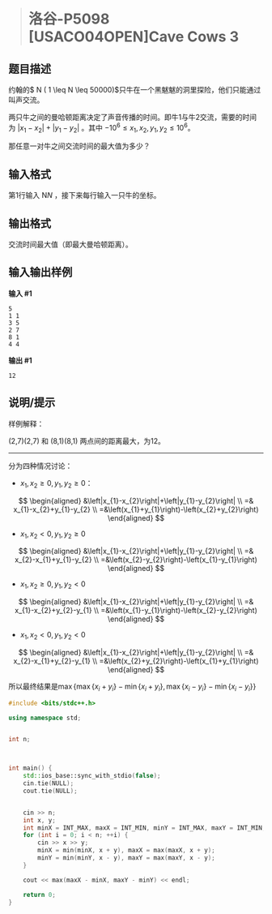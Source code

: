 > # 洛谷-P5098 [USACO04OPEN]Cave Cows 3

## 题目描述

约翰的$ N ( 1 \leq N \leq 50000)$只牛在一个黑魃魃的洞里探险，他们只能通过叫声交流。

两只牛之间的曼哈顿距离决定了声音传播的时间。即牛1与牛2交流，需要的时间为 $|x_1-x_2|+|y_1-y_2|$ 。其中 $-10^6 \leq x_1,x_2,y_1,y_2 \leq 10^6$。

那任意一对牛之间交流时间的最大值为多少？

## 输入格式

第1行输入 N*N* ，接下来每行输入一只牛的坐标。

## 输出格式

交流时间最大值（即最大曼哈顿距离）。

## 输入输出样例

**输入 #1**

```
5
1 1
3 5
2 7
8 1
4 4
```

**输出 #1**

```
12
```

## 说明/提示

样例解释：

(2,7)(2,7) 和 (8,1)(8,1) 两点间的距离最大，为12。

------

分为四种情况讨论：

* $x_1, x_2 \geq 0, y_1, y_2 \geq 0$：

$$
\begin{aligned}
&\left|x_{1}-x_{2}\right|+\left|y_{1}-y_{2}\right| \\
=& x_{1}-x_{2}+y_{1}-y_{2} \\
=&\left(x_{1}+y_{1}\right)-\left(x_{2}+y_{2}\right)
\end{aligned}
$$

* $x_1, x_2 < 0, y_1, y_2 \geq 0$

$$
\begin{aligned}
&\left|x_{1}-x_{2}\right|+\left|y_{1}-y_{2}\right| \\
=& x_{2}-x_{1}+y_{1}-y_{2} \\
=&\left(x_{2}-y_{2}\right)-\left(x_{1}-y_{1}\right)
\end{aligned}
$$

* $x_1, x_2 \geq 0, y_1, y_2 < 0$

$$
\begin{aligned}
&\left|x_{1}-x_{2}\right|+\left|y_{1}-y_{2}\right| \\
=& x_{1}-x_{2}+y_{2}-y_{1} \\
=&\left(x_{1}-y_{1}\right)-\left(x_{2}-y_{2}\right)
\end{aligned}
$$

* $x_1, x_2 < 0, y_1, y_2 < 0$

$$
\begin{aligned}
&\left|x_{1}-x_{2}\right|+\left|y_{1}-y_{2}\right| \\
=& x_{2}-x_{1}+y_{2}-y_{1} \\
=&\left(x_{2}+y_{2}\right)-\left(x_{1}+y_{1}\right)
\end{aligned}
$$

所以最终结果是$\max \left\{\max \left\{x_{i}+y_{i}\right\}-\min \left\{x_{i}+y_{i}\right\}, \max \left\{x_{i}-y_{i}\right\}-\min \left\{x_{i}-y_{i}\right\}\right\}$



```c++
#include <bits/stdc++.h>

using namespace std;


int n;



int main() {
    std::ios_base::sync_with_stdio(false);
    cin.tie(NULL);
    cout.tie(NULL);


    cin >> n;
    int x, y;
    int minX = INT_MAX, maxX = INT_MIN, minY = INT_MAX, maxY = INT_MIN;
    for (int i = 0; i < n; ++i) {
    	cin >> x >> y;
    	minX = min(minX, x + y), maxX = max(maxX, x + y);
    	minY = min(minY, x - y), maxY = max(maxY, x - y);
    }

    cout << max(maxX - minX, maxY - minY) << endl;

    return 0;
}
```

